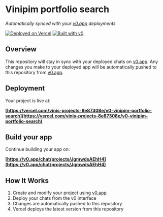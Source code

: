 # Vinipim portfolio search

*Automatically synced with your [v0.app](https://v0.app) deployments*

[![Deployed on Vercel](https://img.shields.io/badge/Deployed%20on-Vercel-black?style=for-the-badge&logo=vercel)](https://vercel.com/vinis-projects-8e87308e/v0-vinipim-portfolio-search)
[![Built with v0](https://img.shields.io/badge/Built%20with-v0.app-black?style=for-the-badge)](https://v0.app/chat/projects/JgmwdsAEhH4)

## Overview

This repository will stay in sync with your deployed chats on [v0.app](https://v0.app).
Any changes you make to your deployed app will be automatically pushed to this repository from [v0.app](https://v0.app).

## Deployment

Your project is live at:

**[https://vercel.com/vinis-projects-8e87308e/v0-vinipim-portfolio-search](https://vercel.com/vinis-projects-8e87308e/v0-vinipim-portfolio-search)**

## Build your app

Continue building your app on:

**[https://v0.app/chat/projects/JgmwdsAEhH4](https://v0.app/chat/projects/JgmwdsAEhH4)**

## How It Works

1. Create and modify your project using [v0.app](https://v0.app)
2. Deploy your chats from the v0 interface
3. Changes are automatically pushed to this repository
4. Vercel deploys the latest version from this repository
